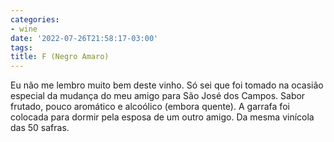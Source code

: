 ```yaml
---
categories:
- wine
date: '2022-07-26T21:58:17-03:00'
tags:
title: F (Negro Amaro)
---
```


Eu não me lembro muito bem deste vinho. Só sei que foi tomado na ocasião especial da mudança do meu amigo para São José dos Campos. Sabor frutado, pouco aromático e alcoólico (embora quente). A garrafa foi colocada para dormir pela esposa de um outro amigo. Da mesma vinícola das 50 safras.
